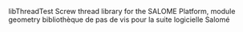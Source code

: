 



libThreadTest
  Screw thread library for the SALOME Platform, module geometry
  bibliothèque de pas de vis pour la suite logicielle Salomé
  
